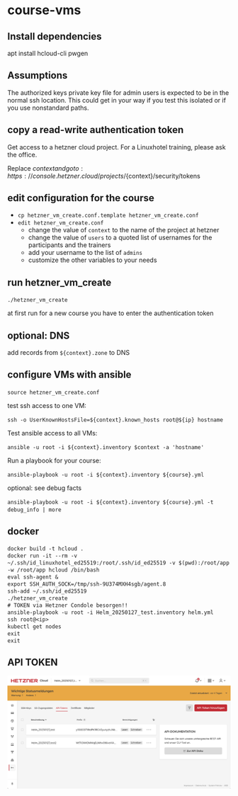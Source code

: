 # course-vms

## Install dependencies

apt install hcloud-cli pwgen

## Assumptions

The authorized keys private key file for admin users is expected to be in the normal ssh location.
This could get in your way if you test this isolated or if you use nonstandard paths.

## copy a read-write authentication token

Get access to a hetzner cloud project. For a Linuxhotel training, please ask the office.

Replace ${context} and go to: https://console.hetzner.cloud/projects/${context}/security/tokens

## edit configuration for the course

* `cp hetzner_vm_create.conf.template hetzner_vm_create.conf`
* `edit hetzner_vm_create.conf`
  * change the value of `context` to the name of the project at hetzner
  * change the value of `users` to a quoted list of usernames for the participants and the trainers
  * add your username to the list of `admins`
  * customize the other variables to your needs

## run hetzner_vm_create

`./hetzner_vm_create`

at first run for a new course you have to enter the authentication token

## optional: DNS

add records from `${context}.zone` to DNS

## configure VMs with ansible

`source hetzner_vm_create.conf`

test ssh access to one VM:

`ssh -o UserKnownHostsFile=${context}.known_hosts root@${ip} hostname`

Test ansible access to all VMs:

`ansible -u root -i ${context}.inventory $context -a 'hostname'`

Run a playbook for your course:

`ansible-playbook -u root -i ${context}.inventory ${course}.yml`

optional: see debug facts

`ansible-playbook -u root -i ${context}.inventory ${course}.yml -t debug_info | more`

## docker

```shell
docker build -t hcloud .
docker run -it --rm -v ~/.ssh/id_linuxhotel_ed25519:/root/.ssh/id_ed25519 -v $(pwd):/root/app -w /root/app hcloud /bin/bash
eval ssh-agent &
export SSH_AUTH_SOCK=/tmp/ssh-9U374MXH4sgb/agent.8 
ssh-add ~/.ssh/id_ed25519
./hetzner_vm_create
# TOKEN via Hetzner Condole besorgen!!
ansible-playbook -u root -i Helm_20250127_test.inventory helm.yml
ssh root@<ip>
kubectl get nodes
exit
exit
```

## API TOKEN

![Create API TOKEN](./images/API-TOKEN.png) 
